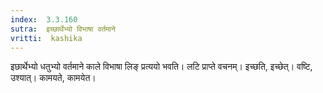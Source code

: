 ```yaml
---
index:  3.3.160
sutra:  इच्छार्थेभ्यो विभाषा वर्तमाने
vritti:  kashika 
---
```


इछार्थेभ्यो धतुभ्यो वर्तमाने काले विभाषा लिङ् प्रत्ययो भवति। लटि प्राप्ते वचनम्। इच्छति, इच्छेत्। वष्टि, उश्यात्। कामयते, कामयेत।

